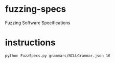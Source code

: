 # fuzzing-specs
Fuzzing Software Specifications

# instructions
`python FuzzSpecs.py grammars/NCLLGrammar.json 10`
